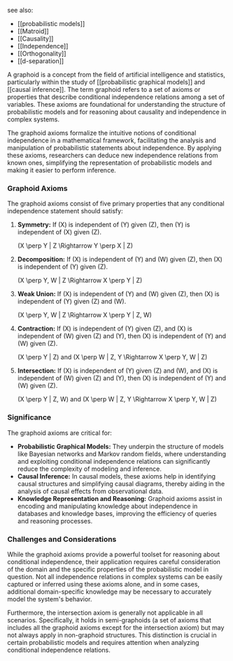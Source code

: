 see also:
- [[probabilistic models]]
- [[Matroid]]
- [[Causality]]
- [[Independence]]
- [[Orthogonality]]
- [[d-separation]]

A graphoid is a concept from the field of artificial intelligence and statistics, particularly within the study of [[probabilistic graphical models]] and [[causal inference]]. The term graphoid refers to a set of axioms or properties that describe conditional independence relations among a set of variables. These axioms are foundational for understanding the structure of probabilistic models and for reasoning about causality and independence in complex systems.

The graphoid axioms formalize the intuitive notions of conditional independence in a mathematical framework, facilitating the analysis and manipulation of probabilistic statements about independence. By applying these axioms, researchers can deduce new independence relations from known ones, simplifying the representation of probabilistic models and making it easier to perform inference.

### Graphoid Axioms

The graphoid axioms consist of five primary properties that any conditional independence statement should satisfy:

1. **Symmetry:** If \(X\) is independent of \(Y\) given \(Z\), then \(Y\) is independent of \(X\) given \(Z\).
   
   \(X \perp Y | Z \Rightarrow Y \perp X | Z\)

2. **Decomposition:** If \(X\) is independent of \(Y\) and \(W\) given \(Z\), then \(X\) is independent of \(Y\) given \(Z\).
   
   \(X \perp Y, W | Z \Rightarrow X \perp Y | Z\)

3. **Weak Union:** If \(X\) is independent of \(Y\) and \(W\) given \(Z\), then \(X\) is independent of \(Y\) given \(Z\) and \(W\).
   
   \(X \perp Y, W | Z \Rightarrow X \perp Y | Z, W\)

4. **Contraction:** If \(X\) is independent of \(Y\) given \(Z\), and \(X\) is independent of \(W\) given \(Z\) and \(Y\), then \(X\) is independent of \(Y\) and \(W\) given \(Z\).
   
   \(X \perp Y | Z\) and \(X \perp W | Z, Y \Rightarrow X \perp Y, W | Z\)

5. **Intersection:** If \(X\) is independent of \(Y\) given \(Z\) and \(W\), and \(X\) is independent of \(W\) given \(Z\) and \(Y\), then \(X\) is independent of \(Y\) and \(W\) given \(Z\).
   
   \(X \perp Y | Z, W\) and \(X \perp W | Z, Y \Rightarrow X \perp Y, W | Z\)

### Significance

The graphoid axioms are critical for:
- **Probabilistic Graphical Models:** They underpin the structure of models like Bayesian networks and Markov random fields, where understanding and exploiting conditional independence relations can significantly reduce the complexity of modeling and inference.
- **Causal Inference:** In causal models, these axioms help in identifying causal structures and simplifying causal diagrams, thereby aiding in the analysis of causal effects from observational data.
- **Knowledge Representation and Reasoning:** Graphoid axioms assist in encoding and manipulating knowledge about independence in databases and knowledge bases, improving the efficiency of queries and reasoning processes.

### Challenges and Considerations

While the graphoid axioms provide a powerful toolset for reasoning about conditional independence, their application requires careful consideration of the domain and the specific properties of the probabilistic model in question. Not all independence relations in complex systems can be easily captured or inferred using these axioms alone, and in some cases, additional domain-specific knowledge may be necessary to accurately model the system's behavior.

Furthermore, the intersection axiom is generally not applicable in all scenarios. Specifically, it holds in semi-graphoids (a set of axioms that includes all the graphoid axioms except for the intersection axiom) but may not always apply in non-graphoid structures. This distinction is crucial in certain probabilistic models and requires attention when analyzing conditional independence relations.